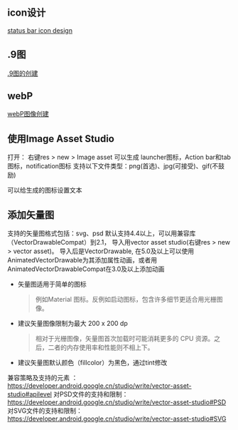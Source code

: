## icon设计

[status bar icon design](https://developer.android.google.cn/guide/practices/ui_guidelines/icon_design_status_bar)

## .9图

[.9图的创建](https://developer.android.google.cn/studio/write/draw9patch)

## webP

[webP图像创建](https://developer.android.google.cn/studio/write/convert-webp)

## 使用Image Asset Studio

打开： 右键res > new > Image asset 可以生成 launcher图标，Action bar和tab图标，notification图标
支持以下文件类型：png(首选)、jpg(可接受)、gif(不鼓励)

可以给生成的图标设置文本

## 添加矢量图

支持的矢量图格式包括：svg、psd
默认支持4.4以上，可以用兼容库（VectorDrawableCompat）到2.1，
导入用vector asset studio(右键res > new > vector asset)。 导入后是VectorDrawable, 在5.0及以上可以使用AnimatedVectorDrawable为其添加属性动画，或者用AnimatedVectorDrawableCompat在3.0及以上添加动画

- 矢量图适用于简单的图标

    > 例如Material 图标。反例如启动图标，包含许多细节更适合用光栅图像。

- 建议矢量图像限制为最大 200 x 200 dp

    > 相对于光栅图像，矢量图首次加载时可能消耗更多的 CPU 资源。之后，二者的内存使用率和性能则不相上下。

- 建议矢量图默认颜色（fillcolor）为黑色，通过tint修改

兼容策略及支持的元素 ：
https://developer.android.google.cn/studio/write/vector-asset-studio#apilevel
对PSD文件的支持和限制：
https://developer.android.google.cn/studio/write/vector-asset-studio#PSD
对SVG文件的支持和限制：
https://developer.android.google.cn/studio/write/vector-asset-studio#SVG